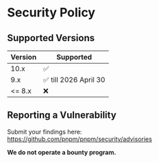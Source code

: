 # Security Policy

## Supported Versions

| Version | Supported          |
| ------- | ------------------ |
| 10.x  | :white_check_mark: |
| 9.x   | :white_check_mark: till 2026 April 30 |
| <= 8.x   | :x:                |

## Reporting a Vulnerability

Submit your findings here: https://github.com/pnpm/pnpm/security/advisories

**We do not operate a bounty program.**
